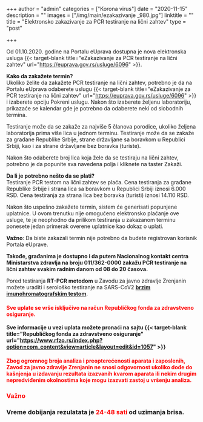+++
author = "admin"
categories = ["Korona virus"]
date = "2020-11-15"
description = ""
images = ["/img/main/ezakazivanje _980.jpg"]
linktitle = ""
title = "Elektronsko zakazivanje za PCR testiranje na lični zahtev"
type = "post"

+++

Od 01.10.2020. godine na Portalu eUprava dostupna je nova elektronska usluga {{< target-blank title="eZakazivanje za PCR testiranje na lični zahtev" url="https://euprava.gov.rs/usluge/6096" >}}.

**Kako da zakažete termin?**  
Ukoliko želite da zakažete PCR testiranje na lični zahtev, potrebno je da na Portalu eUprava odaberete uslugu {{< target-blank title="eZakazivanje za PCR testiranje na lični zahtev" url="https://euprava.gov.rs/usluge/6096" >}} i izaberete opciju Pokreni uslugu. Nakon što izaberete željenu laboratoriju, prikazaće se kalendar gde je potrebno da odaberete neki od slobodnih termina.

Testiranje može da se zakaže za najviše 5 članova porodice, ukoliko željena laboratorija prima više lica u jednom terminu. Testiranje može da se zakaže za građane Republike Srbije, strane državljane sa boravkom u Republici Srbiji, kao i za strane državljane bez boravka (turiste).

Nakon što odaberete broj lica koja žele da se testiraju na lični zahtev, potrebno je da popunite sva navedena polja i kliknete na taster Zakaži.

**Da li je potrebno nešto da se plati?**  
Testiranje PCR testom na lični zahtev se plaća. Cena testiranja za građane Republike Srbije i strana lica sa boravkom u Republici Srbiji iznosi 6.000 RSD. Cena testiranja za strana lica bez boravka (turisti) iznosi 14.110 RSD.

Nakon što uspešno zakažete termin, sistem će generisati popunjene uplatnice. U ovom trenutku nije omogućeno elektronsko plaćanje ove usluge, te je neophodno da prilikom testiranja u zakazanom terminu ponesete jedan primerak overene uplatnice kao dokaz o uplati.

**Važno**: Da biste zakazali termin nije potrebno da budete registrovan korisnik Portala eUprave.

**Takođe, građanima je dostupno i da putem Nacionalnog kontakt centra Ministarstva zdravlja na broju 011/362-0000 zakažu PCR testiranje na lični zahtev svakim radnim danom od 08 do 20 časova.**  

Pored testiranja **RT-PCR metodom** u Zavodu za javno zdravlje Zrenjanin možete uraditi i serološko testiranje na SARS-CoV2 **[brzim imunohromatografskim testom](/blog/2020/covid19-testiranje/)**.  

<h4 style="color: red;">Sve uplate se vrše isključivo na račun Republičkog fonda za zdravstveno osiguranje.</h4>

**Sve informacije u vezi uplata možete pronaći na sajtu {{< target-blank title="Republičkog fonda za zdravstveno osiguranje" url="https://www.rfzo.rs/index.php?option=com_content&view=article&layout=edit&id=1057" >}}**  

<h4 style="color: red;">Zbog ogromnog broja analiza i preopterećenosti aparata i zaposlenih, Zavod za javno zdravlje Zrenjanin ne snosi odgovornost ukoliko dođe do kašnjenja u izdavanju rezultata izazvanih kvarom aparata ili nekim drugim nepredviđenim okolnostima koje mogu izazvati zastoj u vršenju analiza.</h4>
<h3 style="color: red;">Važno</h3>
<h3>Vreme dobijanja rezulatata je <span style="color: red;">24-48 sati</span> od uzimanja brisa.</h3>